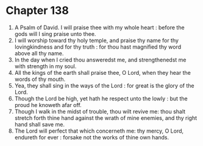 # Chapter 138

1. A Psalm of David. I will praise thee with my whole heart : before the gods will I sing praise unto thee.
2. I will worship toward thy holy temple, and praise thy name for thy lovingkindness and for thy truth : for thou hast magnified thy word above all thy name.
3. In the day when I cried thou answeredst me, and strengthenedst me with strength in my soul.
4. All the kings of the earth shall praise thee, O Lord, when they hear the words of thy mouth.
5. Yea, they shall sing in the ways of the Lord : for great is the glory of the Lord.
6. Though the Lord be high, yet hath he respect unto the lowly : but the proud he knoweth afar off.
7. Though I walk in the midst of trouble, thou wilt revive me: thou shalt stretch forth thine hand against the wrath of mine enemies, and thy right hand shall save me.
8. The Lord will perfect that which concerneth me: thy mercy, O Lord, endureth for ever : forsake not the works of thine own hands.

